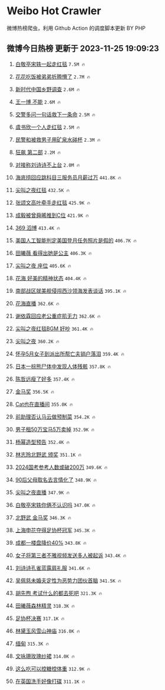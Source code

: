 # Weibo Hot Crawler 



微博热榜爬虫，利用 Github Action 的调度脚本更新 BY PHP 


## 微博今日热榜 更新于 2023-11-25 19:09:23 
1. [白敬亭宋轶一起走红毯](https://s.weibo.com/weibo?q=%23%E7%99%BD%E6%95%AC%E4%BA%AD%E5%AE%8B%E8%BD%B6%E4%B8%80%E8%B5%B7%E8%B5%B0%E7%BA%A2%E6%AF%AF%23&t=31&band_rank=1&Refer=top) `7.5M 🔥` 

1. [花花吃饭被弟弟折腾懵了](https://s.weibo.com/weibo?q=%23%E8%8A%B1%E8%8A%B1%E5%90%83%E9%A5%AD%E8%A2%AB%E5%BC%9F%E5%BC%9F%E6%8A%98%E8%85%BE%E6%87%B5%E4%BA%86%23&t=31&band_rank=2&Refer=top) `2.7M 🔥` 

1. [新时代中国乡野调查](https://s.weibo.com/weibo?q=%23%E6%96%B0%E6%97%B6%E4%BB%A3%E4%B8%AD%E5%9B%BD%E4%B9%A1%E9%87%8E%E8%B0%83%E6%9F%A5%23&t=31&band_rank=3&Refer=top) `2.6M 🔥` 

1. [王一博 不能](https://s.weibo.com/weibo?q=%E7%8E%8B%E4%B8%80%E5%8D%9A%20%E4%B8%8D%E8%83%BD&t=31&band_rank=4&Refer=top) `2.6M 🔥` 

1. [交警多问一句话救下一条命](https://s.weibo.com/weibo?q=%23%E4%BA%A4%E8%AD%A6%E5%A4%9A%E9%97%AE%E4%B8%80%E5%8F%A5%E8%AF%9D%E6%95%91%E4%B8%8B%E4%B8%80%E6%9D%A1%E5%91%BD%23&t=31&band_rank=5&Refer=top) `2.5M 🔥` 

1. [虞书欣一个人走红毯](https://s.weibo.com/weibo?q=%23%E8%99%9E%E4%B9%A6%E6%AC%A3%E4%B8%80%E4%B8%AA%E4%BA%BA%E8%B5%B0%E7%BA%A2%E6%AF%AF%23&t=31&band_rank=6&Refer=top) `2.5M 🔥` 

1. [民警和被救男子用矿泉水碰杯](https://s.weibo.com/weibo?q=%23%E6%B0%91%E8%AD%A6%E5%92%8C%E8%A2%AB%E6%95%91%E7%94%B7%E5%AD%90%E7%94%A8%E7%9F%BF%E6%B3%89%E6%B0%B4%E7%A2%B0%E6%9D%AF%23&t=31&band_rank=7&Refer=top) `2.3M 🔥` 

1. [狂飙 第二部](https://s.weibo.com/weibo?q=%E7%8B%82%E9%A3%99%20%E7%AC%AC%E4%BA%8C%E9%83%A8&t=31&band_rank=8&Refer=top) `2.2M 🔥` 

1. [对接称刘诗诗不上台](https://s.weibo.com/weibo?q=%23%E5%AF%B9%E6%8E%A5%E7%A7%B0%E5%88%98%E8%AF%97%E8%AF%97%E4%B8%8D%E4%B8%8A%E5%8F%B0%23&t=31&band_rank=9&Refer=top) `2.0M 🔥` 

1. [海底捞回应跳科目三服务员月薪过万](https://s.weibo.com/weibo?q=%23%E6%B5%B7%E5%BA%95%E6%8D%9E%E5%9B%9E%E5%BA%94%E8%B7%B3%E7%A7%91%E7%9B%AE%E4%B8%89%E6%9C%8D%E5%8A%A1%E5%91%98%E6%9C%88%E8%96%AA%E8%BF%87%E4%B8%87%23&t=31&band_rank=10&Refer=top) `441.8K 🔥` 

1. [尖叫之夜红毯](https://s.weibo.com/weibo?q=%E5%B0%96%E5%8F%AB%E4%B9%8B%E5%A4%9C%E7%BA%A2%E6%AF%AF&t=31&band_rank=11&Refer=top) `432.5K 🔥` 

1. [张颂文高叶牵手走红毯](https://s.weibo.com/weibo?q=%23%E5%BC%A0%E9%A2%82%E6%96%87%E9%AB%98%E5%8F%B6%E7%89%B5%E6%89%8B%E8%B5%B0%E7%BA%A2%E6%AF%AF%23&t=31&band_rank=12&Refer=top) `425.9K 🔥` 

1. [成毅被曾舜晞推到C位](https://s.weibo.com/weibo?q=%23%E6%88%90%E6%AF%85%E8%A2%AB%E6%9B%BE%E8%88%9C%E6%99%9E%E6%8E%A8%E5%88%B0C%E4%BD%8D%23&t=31&band_rank=13&Refer=top) `421.9K 🔥` 

1. [369 滔博](https://s.weibo.com/weibo?q=369%20%E6%BB%94%E5%8D%9A&t=31&band_rank=14&Refer=top) `413.4K 🔥` 

1. [美国人工智能判定美国登月任务照片是假的](https://s.weibo.com/weibo?q=%23%E7%BE%8E%E5%9B%BD%E4%BA%BA%E5%B7%A5%E6%99%BA%E8%83%BD%E5%88%A4%E5%AE%9A%E7%BE%8E%E5%9B%BD%E7%99%BB%E6%9C%88%E4%BB%BB%E5%8A%A1%E7%85%A7%E7%89%87%E6%98%AF%E5%81%87%E7%9A%84%23&t=31&band_rank=15&Refer=top) `406.7K 🔥` 

1. [田曦薇 看得出她是公主](https://s.weibo.com/weibo?q=%E7%94%B0%E6%9B%A6%E8%96%87%20%E7%9C%8B%E5%BE%97%E5%87%BA%E5%A5%B9%E6%98%AF%E5%85%AC%E4%B8%BB&t=31&band_rank=16&Refer=top) `406.3K 🔥` 

1. [尖叫之夜 座位](https://s.weibo.com/weibo?q=%E5%B0%96%E5%8F%AB%E4%B9%8B%E5%A4%9C%20%E5%BA%A7%E4%BD%8D&t=31&band_rank=17&Refer=top) `405.6K 🔥` 

1. [花海 好美的精神状态](https://s.weibo.com/weibo?q=%E8%8A%B1%E6%B5%B7%20%E5%A5%BD%E7%BE%8E%E7%9A%84%E7%B2%BE%E7%A5%9E%E7%8A%B6%E6%80%81&t=31&band_rank=18&Refer=top) `404.4K 🔥` 

1. [南部战区就美舰侵闯西沙领海发表谈话](https://s.weibo.com/weibo?q=%23%E5%8D%97%E9%83%A8%E6%88%98%E5%8C%BA%E5%B0%B1%E7%BE%8E%E8%88%B0%E4%BE%B5%E9%97%AF%E8%A5%BF%E6%B2%99%E9%A2%86%E6%B5%B7%E5%8F%91%E8%A1%A8%E8%B0%88%E8%AF%9D%23&t=31&band_rank=19&Refer=top) `395.1K 🔥` 

1. [花海直播](https://s.weibo.com/weibo?q=%E8%8A%B1%E6%B5%B7%E7%9B%B4%E6%92%AD&t=31&band_rank=20&Refer=top) `362.6K 🔥` 

1. [谢依霖回应老公重症肌无力](https://s.weibo.com/weibo?q=%E8%B0%A2%E4%BE%9D%E9%9C%96%E5%9B%9E%E5%BA%94%E8%80%81%E5%85%AC%E9%87%8D%E7%97%87%E8%82%8C%E6%97%A0%E5%8A%9B&t=31&band_rank=21&Refer=top) `362.6K 🔥` 

1. [尖叫之夜红毯BGM 好吵](https://s.weibo.com/weibo?q=%E5%B0%96%E5%8F%AB%E4%B9%8B%E5%A4%9C%E7%BA%A2%E6%AF%AFBGM%20%E5%A5%BD%E5%90%B5&t=31&band_rank=22&Refer=top) `361.4K 🔥` 

1. [尖叫之夜](https://s.weibo.com/weibo?q=%E5%B0%96%E5%8F%AB%E4%B9%8B%E5%A4%9C&t=31&band_rank=23&Refer=top) `360.2K 🔥` 

1. [怀孕5月女子到派出所帮亡夫销户落泪](https://s.weibo.com/weibo?q=%23%E6%80%80%E5%AD%955%E6%9C%88%E5%A5%B3%E5%AD%90%E5%88%B0%E6%B4%BE%E5%87%BA%E6%89%80%E5%B8%AE%E4%BA%A1%E5%A4%AB%E9%94%80%E6%88%B7%E8%90%BD%E6%B3%AA%23&t=31&band_rank=24&Refer=top) `359.4K 🔥` 

1. [日本一棕熊尸体中发现人体残骸](https://s.weibo.com/weibo?q=%23%E6%97%A5%E6%9C%AC%E4%B8%80%E6%A3%95%E7%86%8A%E5%B0%B8%E4%BD%93%E4%B8%AD%E5%8F%91%E7%8E%B0%E4%BA%BA%E4%BD%93%E6%AE%8B%E9%AA%B8%23&t=31&band_rank=25&Refer=top) `357.8K 🔥` 

1. [陈哲远瘦了好多](https://s.weibo.com/weibo?q=%E9%99%88%E5%93%B2%E8%BF%9C%E7%98%A6%E4%BA%86%E5%A5%BD%E5%A4%9A&t=31&band_rank=26&Refer=top) `357.4K 🔥` 

1. [金马奖](https://s.weibo.com/weibo?q=%E9%87%91%E9%A9%AC%E5%A5%96&t=31&band_rank=27&Refer=top) `356.5K 🔥` 

1. [Cat也在直播间](https://s.weibo.com/weibo?q=Cat%E4%B9%9F%E5%9C%A8%E7%9B%B4%E6%92%AD%E9%97%B4&t=31&band_rank=28&Refer=top) `355.0K 🔥` 

1. [前助理否认马云做预制菜](https://s.weibo.com/weibo?q=%23%E5%89%8D%E5%8A%A9%E7%90%86%E5%90%A6%E8%AE%A4%E9%A9%AC%E4%BA%91%E5%81%9A%E9%A2%84%E5%88%B6%E8%8F%9C%23&t=31&band_rank=29&Refer=top) `354.2K 🔥` 

1. [男子租50万宝马5万卖掉](https://s.weibo.com/weibo?q=%23%E7%94%B7%E5%AD%90%E7%A7%9F50%E4%B8%87%E5%AE%9D%E9%A9%AC5%E4%B8%87%E5%8D%96%E6%8E%89%23&t=31&band_rank=30&Refer=top) `352.9K 🔥` 

1. [杨幂造型预告](https://s.weibo.com/weibo?q=%E6%9D%A8%E5%B9%82%E9%80%A0%E5%9E%8B%E9%A2%84%E5%91%8A&t=31&band_rank=31&Refer=top) `352.4K 🔥` 

1. [林志玲北野武 颁奖](https://s.weibo.com/weibo?q=%E6%9E%97%E5%BF%97%E7%8E%B2%E5%8C%97%E9%87%8E%E6%AD%A6%20%E9%A2%81%E5%A5%96&t=31&band_rank=32&Refer=top) `351.1K 🔥` 

1. [2024国考参考人数或破200万](https://s.weibo.com/weibo?q=%232024%E5%9B%BD%E8%80%83%E5%8F%82%E8%80%83%E4%BA%BA%E6%95%B0%E6%88%96%E7%A0%B4200%E4%B8%87%23&t=31&band_rank=33&Refer=top) `349.6K 🔥` 

1. [90后父母取名去言情化了](https://s.weibo.com/weibo?q=90%E5%90%8E%E7%88%B6%E6%AF%8D%E5%8F%96%E5%90%8D%E5%8E%BB%E8%A8%80%E6%83%85%E5%8C%96%E4%BA%86&t=31&band_rank=34&Refer=top) `348.9K 🔥` 

1. [尖叫之夜直播](https://s.weibo.com/weibo?q=%E5%B0%96%E5%8F%AB%E4%B9%8B%E5%A4%9C%E7%9B%B4%E6%92%AD&t=31&band_rank=35&Refer=top) `347.9K 🔥` 

1. [白敬亭宋轶你俩不认识吗](https://s.weibo.com/weibo?q=%E7%99%BD%E6%95%AC%E4%BA%AD%E5%AE%8B%E8%BD%B6%E4%BD%A0%E4%BF%A9%E4%B8%8D%E8%AE%A4%E8%AF%86%E5%90%97&t=31&band_rank=36&Refer=top) `347.0K 🔥` 

1. [北野武 金马奖](https://s.weibo.com/weibo?q=%E5%8C%97%E9%87%8E%E6%AD%A6%20%E9%87%91%E9%A9%AC%E5%A5%96&t=31&band_rank=37&Refer=top) `346.3K 🔥` 

1. [上海申花夺得足协杯冠军](https://s.weibo.com/weibo?q=%23%E4%B8%8A%E6%B5%B7%E7%94%B3%E8%8A%B1%E5%A4%BA%E5%BE%97%E8%B6%B3%E5%8D%8F%E6%9D%AF%E5%86%A0%E5%86%9B%23&t=31&band_rank=38&Refer=top) `345.3K 🔥` 

1. [成都一楼盘降价40%](https://s.weibo.com/weibo?q=%23%E6%88%90%E9%83%BD%E4%B8%80%E6%A5%BC%E7%9B%98%E9%99%8D%E4%BB%B740%25%23&t=31&band_rank=39&Refer=top) `343.8K 🔥` 

1. [女子将第三者不雅视频发送多人被起诉](https://s.weibo.com/weibo?q=%23%E5%A5%B3%E5%AD%90%E5%B0%86%E7%AC%AC%E4%B8%89%E8%80%85%E4%B8%8D%E9%9B%85%E8%A7%86%E9%A2%91%E5%8F%91%E9%80%81%E5%A4%9A%E4%BA%BA%E8%A2%AB%E8%B5%B7%E8%AF%89%23&t=31&band_rank=40&Refer=top) `343.4K 🔥` 

1. [刘诗诗孔雀蓝露肩礼服](https://s.weibo.com/weibo?q=%23%E5%88%98%E8%AF%97%E8%AF%97%E5%AD%94%E9%9B%80%E8%93%9D%E9%9C%B2%E8%82%A9%E7%A4%BC%E6%9C%8D%23&t=31&band_rank=41&Refer=top) `341.6K 🔥` 

1. [吴佩慈未婚夫定性为恶势力团伙首脑](https://s.weibo.com/weibo?q=%23%E5%90%B4%E4%BD%A9%E6%85%88%E6%9C%AA%E5%A9%9A%E5%A4%AB%E5%AE%9A%E6%80%A7%E4%B8%BA%E6%81%B6%E5%8A%BF%E5%8A%9B%E5%9B%A2%E4%BC%99%E9%A6%96%E8%84%91%23&t=31&band_rank=42&Refer=top) `341.5K 🔥` 

1. [胡先煦 考试什么的都去死吧](https://s.weibo.com/weibo?q=%E8%83%A1%E5%85%88%E7%85%A6%20%E8%80%83%E8%AF%95%E4%BB%80%E4%B9%88%E7%9A%84%E9%83%BD%E5%8E%BB%E6%AD%BB%E5%90%A7&t=31&band_rank=43&Refer=top) `321.3K 🔥` 

1. [田曦薇森林精灵](https://s.weibo.com/weibo?q=%23%E7%94%B0%E6%9B%A6%E8%96%87%E6%A3%AE%E6%9E%97%E7%B2%BE%E7%81%B5%23&t=31&band_rank=44&Refer=top) `318.3K 🔥` 

1. [足协杯决赛](https://s.weibo.com/weibo?q=%23%E8%B6%B3%E5%8D%8F%E6%9D%AF%E5%86%B3%E8%B5%9B%23&t=31&band_rank=45&Refer=top) `317.1K 🔥` 

1. [林黛玉风雪山神庙](https://s.weibo.com/weibo?q=%23%E6%9E%97%E9%BB%9B%E7%8E%89%E9%A3%8E%E9%9B%AA%E5%B1%B1%E7%A5%9E%E5%BA%99%23&t=31&band_rank=46&Refer=top) `316.0K 🔥` 

1. [缅甸](https://s.weibo.com/weibo?q=%E7%BC%85%E7%94%B8&t=31&band_rank=47&Refer=top) `315.3K 🔥` 

1. [文咏珊玫瑰纱裙](https://s.weibo.com/weibo?q=%23%E6%96%87%E5%92%8F%E7%8F%8A%E7%8E%AB%E7%91%B0%E7%BA%B1%E8%A3%99%23&t=31&band_rank=48&Refer=top) `314.0K 🔥` 

1. [这么吃可以控糖控体重](https://s.weibo.com/weibo?q=%E8%BF%99%E4%B9%88%E5%90%83%E5%8F%AF%E4%BB%A5%E6%8E%A7%E7%B3%96%E6%8E%A7%E4%BD%93%E9%87%8D&t=31&band_rank=49&Refer=top) `312.9K 🔥` 

1. [在英国洗手好像打碟](https://s.weibo.com/weibo?q=%23%E5%9C%A8%E8%8B%B1%E5%9B%BD%E6%B4%97%E6%89%8B%E5%A5%BD%E5%83%8F%E6%89%93%E7%A2%9F%23&t=31&band_rank=50&Refer=top) `311.1K 🔥` 

